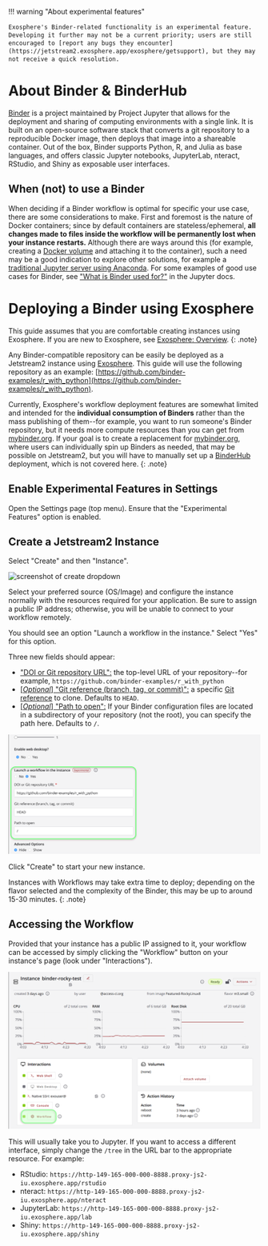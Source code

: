 !!! warning "About experimental features" 

    Exosphere's Binder-related functionality is an experimental feature. Developing it further may not be a current priority; users are still encouraged to [report any bugs they encounter](https://jetstream2.exosphere.app/exosphere/getsupport), but they may not receive a quick resolution.

# About Binder & BinderHub
[Binder](https://jupyter.org/binder) is a project maintained by Project Jupyter that allows for the deployment and sharing of computing environments with a single link. It is built on an open-source software stack that converts a git repository to a reproducible Docker image, then deploys that image into a shareable container. Out of the box, Binder supports Python, R, and Julia as base languages, and offers classic Jupyter notebooks, JupyterLab, nteract, RStudio, and Shiny as exposable user interfaces.

## When (not) to use a Binder
When deciding if a Binder workflow is optimal for specific your use case, there are some considerations to make. First and foremost is the nature of Docker containers; since by default containers are stateless/ephemeral, **all changes made to files inside the workflow will be permanently lost when your instance restarts.** Although there are ways around this (for example, creating a [Docker volume](https://docs.docker.com/storage/volumes/) and attaching it to the container), such a need may be a good indication to explore other solutions, for example a [traditional Jupyter server using Anaconda](../../general/jupyter.md). For some examples of good use cases for Binder, see ["What is Binder used for?"](https://jupyter.org/binder#what-is-binder-used-for) in the Jupyter docs.

# Deploying a Binder using Exosphere
This guide assumes that you are comfortable creating instances using Exosphere. If you are new to Exosphere, see [Exosphere: Overview](./exo.md).
{: .note}

Any Binder-compatible repository can be easily be deployed as a Jetstream2 instance using [Exosphere](exo.md). This guide will use the following repository as an example: [https://github.com/binder-examples/r_with_python](https://github.com/binder-examples/r_with_python).

Currently, Exosphere's workflow deployment features are somewhat limited and intended for the **individual consumption of Binders** rather than the mass publishing of them--for example, you want to run someone's Binder repository, but it needs more compute resources than you can get from [mybinder.org](https://mybinder.org/). If your goal is to create a replacement for [mybinder.org](https://mybinder.org/), where users can individually spin up Binders as needed, that may be possible on Jetstream2, but you will have to manually set up a [BinderHub](https://binderhub.readthedocs.io/en/latest/index.html) deployment, which is not covered here.
{: .note}

## Enable Experimental Features in Settings
Open the Settings page (top menu). Ensure that the "Experimental Features" option is enabled.  

## Create a Jetstream2 Instance
Select "Create" and then "Instance".

![screenshot of create dropdown](../../images/exo-create-dropdown.png)

Select your preferred source (OS/Image) and configure the instance normally with the resources required for your application. Be sure to assign a public IP address; otherwise, you will be unable to connect to your workflow remotely. 

You should see an option "Launch a workflow in the instance." Select "Yes" for this option.

Three new fields should appear:

- <u>"DOI or Git repository URL":</u> the top-level URL of your repository--for example, `https://github.com/binder-examples/r_with_python`
- <u>[*Optional*] "Git reference (branch, tag, or commit)":</u> a specific [Git reference](https://git-scm.com/book/en/v2/Git-Internals-Git-References) to clone. Defaults to `HEAD`.
- <u>[*Optional*] "Path to open":</u> If your Binder configuration files are located in a subdirectory of your repository (not the root), you can specify the path here. Defaults to `/`.

![screenshot of Exosphere workflow options](../../images/exo-binder-options.png)

Click "Create" to start your new instance.

Instances with Workflows may take extra time to deploy; depending on the flavor selected and the complexity of the Binder, this may be up to around 15-30 minutes. 
{: .note}

## Accessing the Workflow
Provided that your instance has a public IP assigned to it, your workflow can be accessed by simply clicking the "Workflow" button on your instance's page (look under "Interactions").

![screenshot of Exosphere instance page, showing the "Workflow" button highlighted](../../images/exo-workflow-launch.png)

This will usually take you to Jupyter. If you want to access a different interface, simply change the `/tree` in the URL bar to the appropriate resource. For example:

- RStudio: `https://http-149-165-000-000-8888.proxy-js2-iu.exosphere.app/rstudio`
- nteract: `https://http-149-165-000-000-8888.proxy-js2-iu.exosphere.app/nteract`
- JupyterLab: `https://http-149-165-000-000-8888.proxy-js2-iu.exosphere.app/lab`
- Shiny: `https://http-149-165-000-000-8888.proxy-js2-iu.exosphere.app/shiny`